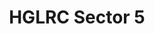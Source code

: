 ---
color: red
category: Frames
group: undefined
visible: true
order: 6
title: HGLRC Sector 5
link: https://www.hglrc.com/collections/drone-frame/products/hglrc-sector-x5-fr-5-inch-freestyle-fpv-frame
img: /uploads/builds/5inch-beginner/frames-hglrc-sector-5.png
text: The Sector 5 has options for X/DC geometries, and anodized metal accents can make for a really cool red-themed build! The elastic side guards are also pretty interesting
info:
  - $59.99
  - 210mm<Wheelbase>
  - 120g
  - 5mm Arms
  - 2.5/2.5/2.5mm plates<Top/Bottom/Mid>
  - 19mm Cams
  - 30x30/20x20 Stacks
  - 20x20 VTXs
---